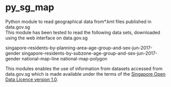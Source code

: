 # py_sg_map
Python module to read geographical data from*.kml files published in data.gov.sg  
This module has been tested to read the following data sets, downloaded using the web interface on data.gov.sg

singapore-residents-by-planning-area-age-group-and-sex-jun-2017-gender
singapore-residents-by-subzone-age-group-and-sex-jun-2017-gender
national-map-line
national-map-polygon

This modules enables the use of information from datasets accessed from data.gov.sg which is made available under the terms of the [Singapore Open Data Licence version 1.0](http://data.gov.sg/open-data-licence).